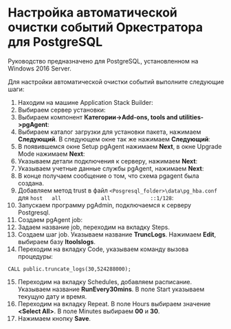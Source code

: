 # Настройка автоматической очистки событий Оркестратора для PostgreSQL 

Руководство предназначено для PostgreSQL, установленном на Windows 2016 Server.

Для настройки автоматической очистки событий выполните следующие шаги:

1. Находим на машине Application Stack Builder:
2. Выбираем сервер установки:
3. Выбираем компонент **Категории->Add-ons, tools and utilities->pgAgent**:
4. Выбираем каталог загрузки для установки пакета, нажимаем **Следующий**. В следующем окне так же нажимаем **Следующий**: 
5. В появившемся окне Setup pgAgent нажимаем **Next**, в окне Upgrade Mode нажимаем **Next**:
6. Указываем детали подключения к серверу, нажимаем **Next**:
7. Указываем учетные данные службы pgAgent, нажимаем **Next**:
8. В конце получаем сообщение о том, что схема pgagent была создана.
9. Добавляем метод trust в файл `<Posgresql_folder>\data\pg_hba.conf` для `host   all             all             ::1/128`:
10. Запускаем программу pgAdmin, подключаемся к серверу Postgresql.
11.	Создаем pgAgent job:
12.	Задаем название job, переходим на вкладку Steps.
13.	Создаем шаг job. Указываем название **TruncLogs**. Нажимаем **Edit**, выбираем базу **ltoolslogs**.
14.	Переходим на вкладку Code, указываем команду вызова процедуры:
```
CALL public.truncate_logs(30,524288000);
```
15. Переходим на вкладку Schedules, добавляем расписание. Указываем название **RunEvery30mins**. В поле Start указываем текущую дату и время.
16.	Переходим на вкладку Repeat. В поле Hours выбираем значение **\<Select All\>**. В поле Minutes выбираем **00** и **30**.
17. Нажимаем кнопку **Save**.


 

